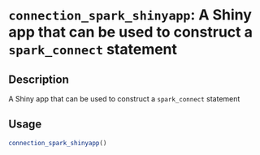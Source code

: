 # `connection_spark_shinyapp`: A Shiny app that can be used to construct a `spark_connect` statement

## Description


 A Shiny app that can be used to construct a `spark_connect` statement


## Usage

```r
connection_spark_shinyapp()
```


